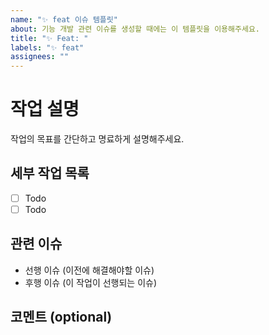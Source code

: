 ```yaml
---
name: "✨ feat 이슈 템플릿"
about: 기능 개발 관련 이슈를 생성할 때에는 이 템플릿을 이용해주세요.
title: "✨ Feat: "
labels: "✨ feat"
assignees: ""
---
```


# 작업 설명

작업의 목표를 간단하고 명료하게 설명해주세요.

## 세부 작업 목록

- [ ] Todo
- [ ] Todo

## 관련 이슈

- 선행 이슈 (이전에 해결해야할 이슈)
- 후행 이슈 (이 작업이 선행되는 이슈)

## 코멘트 (optional)
